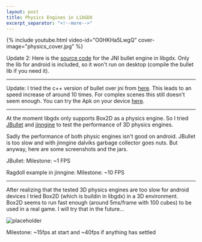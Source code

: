 ```yaml
---
layout: post
title: Physics Engines in LibGDX
excerpt_separator: "<!--more-->"
---
```


{% include youtube.html video-id="O0HKHa5LwgQ" cover-image="physics_cover.jpg" %}

Update 2:
Here is the [source code](http://dl.dropbox.com/u/39448/gdx/bullet_gdx_src.zip) for the JNI bullet engine in libgdx. Only the lib for android is included, so it won't run on desktop (compile the bullet lib if you need it).

___

Update:
I tried the c++ version of bullet over jni from [here](http://www.noritsuna.com/archives/2009/08/bullet_for_andr.html). This leads to an speed increase of around 10 times. For complex scenes this still doesn't seem enough.
You can try the Apk on your device [here](http://dl.dropbox.com/u/39448/gdx/Bullet_Gdx_Android.apk).

___

At the moment libgdx only supports Box2D as a physics engine. So I tried [JBullet](http://jbullet.advel.cz/) and [jinngine](http://code.google.com/p/jinngine/) to test the performance of 3D physics engines.

Sadly the performance of both physic engines isn't good on android. JBullet is too slow and with jinngine dalviks garbage collector goes nuts. But anyway, here are some screenshots and the jars.

JBullet: Milestone: ~1 FPS


Ragdoll example in jinngine: Milestone: ~10 FPS

___


After&nbsp;realizing&nbsp;that the tested 3D physics engines are too slow for android devices I tried Box2D (which is buildin in libgdx) in a 3D environment. Box2D seems to run fast enough (around 5ms/frame with 100 cubes) to be used in a real game. I will try that in the future...

![placeholder]({{site.baseurl}}/assets/images/box3d-in-2d.jpg)

Milestone: ~15fps at start and ~40fps if anything has settled